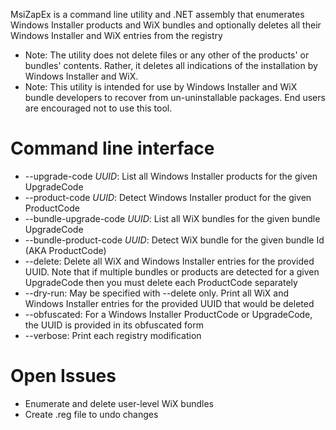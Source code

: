 MsiZapEx is a command line utility and .NET assembly that enumerates Windows Installer products and WiX bundles and optionally deletes all their Windows Installer and WiX entries from the registry

- Note: The utility does not delete files or any other of the products' or bundles' contents. Rather, it deletes all indications of the installation by Windows Installer and WiX.
- Note: This utility is intended for use by Windows Installer and WiX bundle developers to recover from un-uninstallable packages. End users are encouraged not to use this tool.

# Command line interface

- --upgrade-code _UUID_: List all Windows Installer products for the given UpgradeCode
- --product-code _UUID_: Detect Windows Installer product for the given ProductCode
- --bundle-upgrade-code _UUID_: List all WiX bundles for the given bundle UpgradeCode
- --bundle-product-code _UUID_: Detect WiX bundle for the given bundle Id (AKA ProductCode)
- --delete: Delete all WiX and Windows Installer entries for the provided UUID. Note that if multiple bundles or products are detected for a given UpgradeCode then you must delete each ProductCode separately
- --dry-run: May be specified with --delete only. Print all WiX and Windows Installer entries for the provided UUID that would be deleted
- --obfuscated: For a Windows Installer ProductCode or UpgradeCode, the UUID is provided in its obfuscated form
- --verbose: Print each registry modification

# Open Issues

- Enumerate and delete user-level WiX bundles
- Create .reg file to undo changes